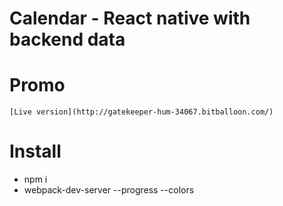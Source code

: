 # Calendar - React native with backend data

# Promo
    [Live version](http://gatekeeper-hum-34067.bitballoon.com/)

# Install
 - npm i
 - webpack-dev-server --progress --colors
